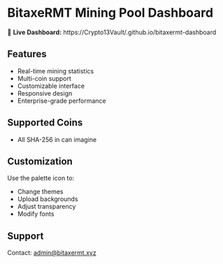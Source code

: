 # BitaxeRMT Mining Pool Dashboard

🚀 **Live Dashboard:** https://Crypto13Vault/.github.io/bitaxermt-dashboard

## Features
- Real-time mining statistics
- Multi-coin support
- Customizable interface
- Responsive design
- Enterprise-grade performance

## Supported Coins
- All SHA-256 in can imagine

## Customization
Use the palette icon to:
- Change themes
- Upload backgrounds
- Adjust transparency
- Modify fonts

## Support
Contact: admin@bitaxermt.xyz
